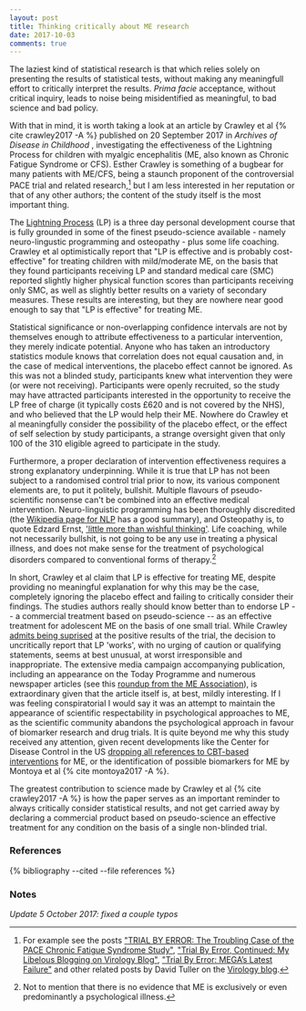 ```yaml
---
layout: post
title: Thinking critically about ME research
date: 2017-10-03
comments: true
---
```


The laziest kind of statistical research is that which relies solely on presenting the results of statistical tests, without making any meaningfull effort to critically interpret the results. _Prima facie_ acceptance, without critical inquiry, leads to noise being misidentified as meaningful, to bad science and bad policy.

With that in mind, it is worth taking a look at an article by Crawley et al {% cite crawley2017 -A %} published on 20 September 2017 in _Archives of Disease in Childhood_ , investigating the effectiveness of the Lightning Process for children with myalgic encephalitis (ME, also known as Chronic Fatigue Syndrome or CFS). Esther Crawley is something of a bugbear for many patients with ME/CFS, being a staunch proponent of the controversial PACE trial and related research,[^1] but I am less interested in her reputation or that of any other authors; the content of the study itself is the most important thing.

The [Lightning Process](https://lightningprocess.com/) (LP) is a three day personal development course that is fully grounded in some of the finest pseudo-science available - namely neuro-lingustic programming and osteopathy - plus some life coaching. Crawley et al optimistically report that "LP is effective and is probably cost-effective" for treating children with mild/moderate ME, on the basis that they found participants receiving LP and standard medical care (SMC) reported slightly higher physical function scores than participants receiving only SMC, as well as slightly better results on a variety of secondary measures. These results are interesting, but they are nowhere near good enough to say that "LP is effective" for treating ME.

Statistical significance or non-overlapping confidence intervals are not by themselves enough to attribute effectiveness to a particular intervention, they merely indicate potential. Anyone who has taken an introductory statistics module knows that correlation does not equal causation and, in the case of medical interventions, the placebo effect cannot be ignored. As this was not a blinded study, participants knew what intervention they were (or were not receiving). Participants were openly recruited, so the study may have attracted participants interested in the opportunity to receive the LP free of charge (it typically costs £620 and is not covered by the NHS), and who believed that the LP would help their ME. Nowhere do Crawley et al meaningfully consider the possibility of the placebo effect, or the effect of self selection by study participants, a strange oversight given that only 100 of the 310 eligible agreed to participate in the study.

Furthermore, a proper declaration of intervention effectiveness requires a strong explanatory underpinning. While it is true that LP has not been subject to a randomised control trial prior to now, its various component elements are, to put it politely, bullshit. Multiple flavours of pseudo-scientific nonsense can't be combined into an effective medical intervention. Neuro-linguistic programming has been thoroughly discredited (the [Wikipedia page for NLP](https://en.wikipedia.org/wiki/Neuro-linguistic_programming#Scientific_criticism) has a good summary), and Osteopathy is, to quote Edzard Ernst, ['little more than wishful thinking'](http://edzardernst.com/2013/06/osteopathy-based-on-little-more-than-wishful-thinking/). Life coaching, while not necessarily bullshit, is not going to be any use in treating a physical illness, and does not make sense for the treatment of psychological disorders compared to conventional forms of therapy.[^2]

In short, Crawley et al claim that LP is effective for treating ME, despite providing no meaningful explanation for why this may be the case, completely ignoring the placebo effect and failing to critically consider their findings. The studies authors really should know better than to endorse LP -- a commercial treatment based on pseudo-science -- as an effective treatment for adolescent ME on the basis of one small trial. While Crawley [admits being suprised](https://www.theguardian.com/society/2017/sep/20/controversial-lightning-process-helps-children-with-chronic-fatigue-syndrome-me) at the positive results of the trial, the decision to uncritically report that LP 'works', with no urging of caution or qualifying statements, seems at best unusual, at worst irresponsible and inappropriate. The extensive media campaign accompanying publication, including an appearance on the Today Programme and numerous newspaper articles (see this [roundup from the ME Association](http://www.meassociation.org.uk/2017/09/the-smile-trial-is-published-with-science-media-centre-expert-reactions-and-media-coverage-21-september-2017/)), is extraordinary given that the article itself is, at best, mildly interesting. If I was feeling conspiratorial I would say it was an attempt to maintain the appearance of scientific respectability in psychological approaches to ME, as the scientific community abandons the psychological approach in favour of biomarker research and drug trials. It is quite beyond me why this study received any attention, given recent developments like the Center for Disease Control in the US [dropping all references to CBT-based interventions](http://www.virology.ws/2017/07/10/trial-by-error-the-cdc-drops-cbtget/) for ME, or the identification of possible biomarkers for ME by Montoya et al {% cite montoya2017 -A %}.

The greatest contribution to science made by Crawley et al {% cite crawley2017 -A %} is how the paper serves as an important reminder to always critically consider statistical results, and not get carried away by declaring a commercial product based on pseudo-science an effective treatment for any condition on the basis of a single non-blinded trial.

### References

{% bibliography --cited --file references %}

### Notes

[^1]: For example see the posts ["TRIAL BY ERROR: The Troubling Case of the PACE Chronic Fatigue Syndrome Study"](http://www.virology.ws/2015/10/21/trial-by-error-i/), ["Trial By Error, Continued: My Libelous Blogging on Virology Blog"](http://www.virology.ws/2017/05/03/trial-by-error-continued-my-libelous-blogging-on-virology-blog/), ["Trial By Error: MEGA’s Latest Failure"](http://www.virology.ws/2017/09/18/trial-by-error-megas-latest-failure/) and other related posts by David Tuller on the [Virology blog](http://www.virology.ws).

[^2]: Not to mention that there is no evidence that ME is exclusively or even predominantly a psychological illness.

*Update 5 October 2017: fixed a couple typos*
